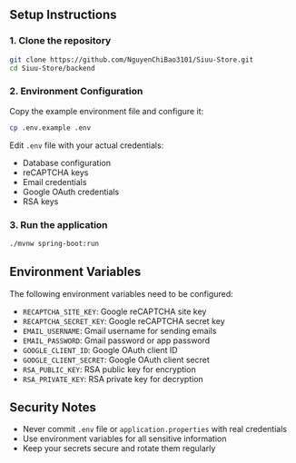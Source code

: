 ## Setup Instructions

### 1. Clone the repository
```bash
git clone https://github.com/NguyenChiBao3101/Siuu-Store.git
cd Siuu-Store/backend
```

### 2. Environment Configuration
Copy the example environment file and configure it:
```bash
cp .env.example .env
```

Edit `.env` file with your actual credentials:
- Database configuration
- reCAPTCHA keys
- Email credentials
- Google OAuth credentials
- RSA keys


### 3. Run the application
```bash
./mvnw spring-boot:run
```

## Environment Variables

The following environment variables need to be configured:

- `RECAPTCHA_SITE_KEY`: Google reCAPTCHA site key
- `RECAPTCHA_SECRET_KEY`: Google reCAPTCHA secret key
- `EMAIL_USERNAME`: Gmail username for sending emails
- `EMAIL_PASSWORD`: Gmail password or app password
- `GOOGLE_CLIENT_ID`: Google OAuth client ID
- `GOOGLE_CLIENT_SECRET`: Google OAuth client secret
- `RSA_PUBLIC_KEY`: RSA public key for encryption
- `RSA_PRIVATE_KEY`: RSA private key for decryption

## Security Notes

- Never commit `.env` file or `application.properties` with real credentials
- Use environment variables for all sensitive information
- Keep your secrets secure and rotate them regularly
